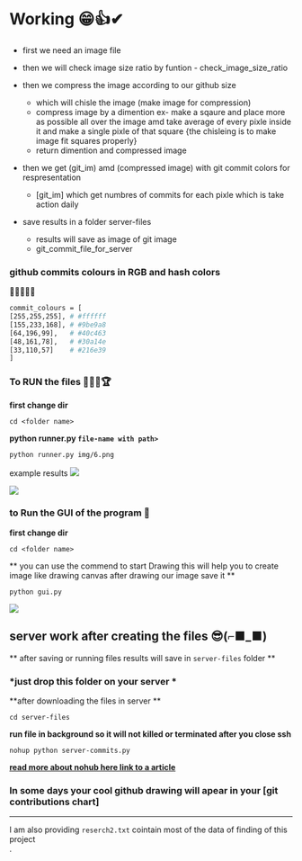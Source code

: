 
# Working 😁👍✔
 - first we need an image file 
 - then we will check image size ratio by funtion - check_image_size_ratio
 - then we compress the image according to our github size
	- which will chisle the image (make image for compression)
	- compress image by a dimention ex- make a sqaure and place more as possible all over the image amd take average of every pixle inside it and make a single pixle of that square {the chisleing is to make image fit squares properly}
	- return dimention and compressed image

 - then we get (git_im) amd (compressed image) with git commit colors for respresentation
	- [git_im] which get numbres of commits for each pixle which is take action daily 

 - save results in a folder server-files
	- results will save as image of git image 
	- git_commit_file_for_server

### github commits colours in RGB and hash colors 
🐇🐸🐲🐍🦎

```sh
commit_colours = [
[255,255,255], # #ffffff
[155,233,168], # #9be9a8
[64,196,99],   # #40c463
[48,161,78],   # #30a14e
[33,110,57]    # #216e39
]
```


### To RUN the files  🎈🥈🥉🏆
**first change dir**
```
cd <folder name>
```
**python runner.py `file-name with path>`**
```sh 
python runner.py img/6.png 
```
example results
<img src='https://lh3.google.com/u/0/d/12Jjbf17UP1KqUmqOEDTr5FUDS5Yl0IuA=w1040-h950-iv1'>

<img src='https://lh3.google.com/u/0/d/1cUJ_cpyeFLQ9h-02dAH_D9Syb8BQyJl_=w1920-h950-iv1' >




### to Run the GUI of the program  🤵 
**first change dir**
```
cd <folder name>
```
** you can use the commend to start Drawing 
this will help you to create image like drawing canvas after drawing our image save it **
```
python gui.py
```

<img src='https://lh6.googleusercontent.com/ohJrnbAFXSfVlPAukAhOg0NQGdJ5EVqgfuQnGpvqZ24bX-aG-8TMoaSmjZpMR3mkapSwz7x0sBmd5okuQJZx=w1920-h950-rw' >

## server work after creating the files 😎(⌐■_■) 
** after saving or running files results will save in `server-files` folder **
### *just drop this folder on your server *
**after downloading the files in server **
```
cd server-files 
```
**run file in background so it will not killed or terminated after you close ssh**
```
nohup python server-commits.py
```
**[read more about nohub here link to a article ](https://janakiev.com/blog/python-background/)**

### In some days your cool github drawing will apear in your [git contributions chart]  

---
I am also providing `reserch2.txt` cointain most of the data of finding of this project  
.